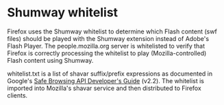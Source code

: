 # Shumway whitelist

Firefox uses the Shumway whitelist to determine which Flash content (swf files) should be played with the Shumway extension instead of Adobe's Flash Player. The people.mozilla.org server is whitelisted to verify that Firefox is correctly processing the whitelist to play (Mozilla-controlled) Flash content using Shumway.

whitelist.txt is a list of shavar suffix/prefix expressions as documented in Google's [Safe Browsing API Developer's Guide](https://developers.google.com/safe-browsing/developers_guide_v2#ListContents) (v2.2). The whitelist is imported into Mozilla's shavar service and then distributed to Firefox clients.
